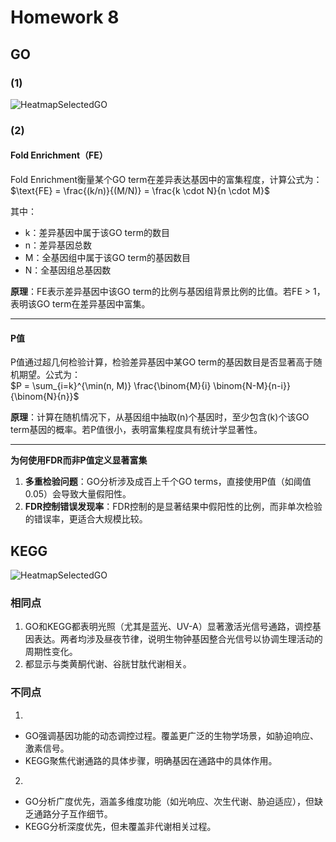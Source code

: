 # Homework 8
## GO
### (1)
![HeatmapSelectedGO](https://github.com/user-attachments/assets/2cee0d13-8869-43b3-a8a0-71a248121404)

### (2)
#### **Fold Enrichment（FE）**  
Fold Enrichment衡量某个GO term在差异表达基因中的富集程度，计算公式为：  
$\text{FE} = \frac{(k/n)}{(M/N)} = \frac{k \cdot N}{n \cdot M}$ 

其中：  
- k：差异基因中属于该GO term的数目  
- n：差异基因总数  
- M：全基因组中属于该GO term的基因数目  
- N：全基因组总基因数  

**原理**：FE表示差异基因中该GO term的比例与基因组背景比例的比值。若FE > 1，表明该GO term在差异基因中富集。

---

#### **P值**  
P值通过超几何检验计算，检验差异基因中某GO term的基因数目是否显著高于随机期望。公式为：  
$P = \sum_{i=k}^{\min(n, M)} \frac{\binom{M}{i} \binom{N-M}{n-i}}{\binom{N}{n}}$

**原理**：计算在随机情况下，从基因组中抽取\(n\)个基因时，至少包含\(k\)个该GO term基因的概率。若P值很小，表明富集程度具有统计学显著性。

---

**为何使用FDR而非P值定义显著富集**  
1. **多重检验问题**：GO分析涉及成百上千个GO terms，直接使用P值（如阈值0.05）会导致大量假阳性。  
2. **FDR控制错误发现率**：FDR控制的是显著结果中假阳性的比例，而非单次检验的错误率，更适合大规模比较。  

## KEGG
![HeatmapSelectedGO](https://github.com/user-attachments/assets/f2abb7a9-00c1-4eb5-9640-5fd48999ae95)

### 相同点
1. GO和KEGG都表明光照（尤其是蓝光、UV-A）显著激活光信号通路，调控基因表达。两者均涉及昼夜节律​，说明生物钟基因整合光信号以协调生理活动的周期性变化。<br>
2. 都显示与类黄酮代谢、谷胱甘肽代谢相关。<br>

### 不同点
1.
  - GO强调基因功能的动态调控过程。覆盖更广泛的生物学场景，如胁迫响应、激素信号。
  - KEGG聚焦代谢通路的具体步骤，明确基因在通路中的具体作用。

2.
  - GO分析广度优先，涵盖多维度功能​（如光响应、次生代谢、胁迫适应），但缺乏通路分子互作细节。
  - ​KEGG分析深度优先，但未覆盖非代谢相关过程。
